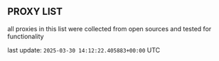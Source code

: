 ## PROXY LIST

all proxies in this list were collected from open sources and tested for functionality

last update: `2025-03-30 14:12:22.405883+00:00` UTC